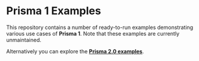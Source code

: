 # Prisma 1 Examples

This repository contains a number of ready-to-run examples demonstrating various use cases of **Prisma 1**. Note that these examples are currently unmaintained.

Alternatively you can explore the [**Prisma 2.0 examples**](https://github.com/prisma/prisma-examples/).
